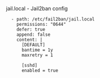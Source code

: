 

jail.local - Jail2ban config

```
  - path: /etc/fail2ban/jail.local
    permissions: "0644"
    defer: true
    append: false
    content: |
      [DEFAULT]
      bantime = 1y
      maxretry = 1

      [sshd]
      enabled = true
```
